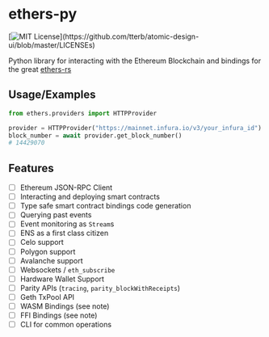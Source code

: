 # ethers-py

[![MIT License](https://img.shields.io/apm/l/atomic-design-ui.svg?)](https://github.com/tterb/atomic-design-ui/blob/master/LICENSEs)

Python library for interacting with the Ethereum Blockchain and bindings for the great [ethers-rs](https://github.com/gakonst/ethers-rs)


## Usage/Examples

```python
from ethers.providers import HTTPProvider

provider = HTTPProvider("https://mainnet.infura.io/v3/your_infura_id")
block_number = await provider.get_block_number()
# 14429070
```

## Features

- [ ] Ethereum JSON-RPC Client
- [ ] Interacting and deploying smart contracts
- [ ] Type safe smart contract bindings code generation
- [ ] Querying past events
- [ ] Event monitoring as `Stream`s
- [ ] ENS as a first class citizen
- [ ] Celo support
- [ ] Polygon support 
- [ ] Avalanche support 
- [ ] Websockets / `eth_subscribe`
- [ ] Hardware Wallet Support
- [ ] Parity APIs (`tracing`, `parity_blockWithReceipts`)
- [ ] Geth TxPool API
- [ ] WASM Bindings (see note)
- [ ] FFI Bindings (see note)
- [ ] CLI for common operations
